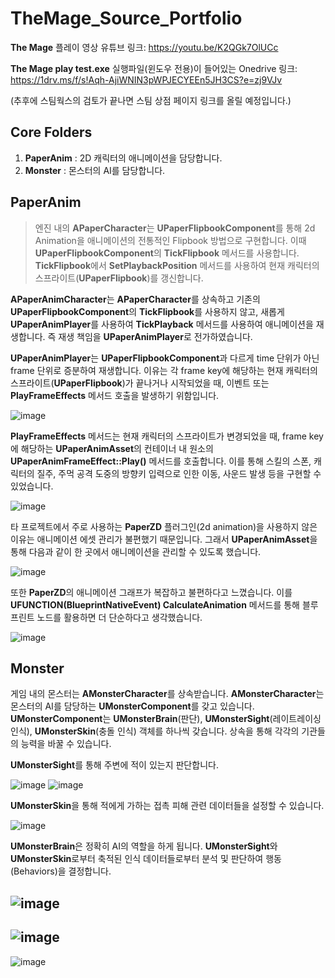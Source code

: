 # TheMage_Source_Portfolio

**The Mage** 플레이 영상 유튜브 링크: https://youtu.be/K2QGk7OlUCc

**The Mage play test.exe** 실행파일(윈도우 전용)이 들어있는 Onedrive 링크: https://1drv.ms/f/s!Aqh-AjiWNIN3pWPJECYEEn5JH3CS?e=zj9VJv

(추후에 스팀웍스의 검토가 끝나면 스팀 상점 페이지 링크를 올릴 예정입니다.)

## Core Folders
1. **PaperAnim** : 2D 캐릭터의 애니메이션을 담당합니다.
2. **Monster**   : 몬스터의 AI를 담당합니다.

## PaperAnim
>엔진 내의 **APaperCharacter**는 **UPaperFlipbookComponent**를 통해 2d Animation을 애니메이션의 전통적인 Flipbook 방법으로 구현합니다.
>이때 **UPaperFlipbookComponent**의 **TickFlipbook** 메서드를 사용합니다.
>**TickFlipbook**에서 **SetPlaybackPosition** 메서드를 사용하여 현재 캐릭터의 스프라이트(**UPaperFlipbook**)를 갱신합니다.

**APaperAnimCharacter**는 **APaperCharacter**를 상속하고 기존의 **UPaperFlipbookComponent**의 **TickFlipbook**를 사용하지 않고,
새롭게 **UPaperAnimPlayer**를 사용하여 **TickPlayback** 메서드를 사용하여 애니메이션을 재생합니다. 즉 재생 책임을 **UPaperAnimPlayer**로 전가하였습니다.

**UPaperAnimPlayer**는 **UPaperFlipbookComponent**과 다르게 time 단위가 아닌 frame 단위로 증분하여 재생합니다.
이유는 각 frame key에 해당하는 현재 캐릭터의 스프라이트(**UPaperFlipbook**)가 끝나거나 시작되었을 때, 이벤트 또는 **PlayFrameEffects** 메서드 호출을 발생하기 위함입니다.

![image](https://github.com/12equal34/TheMage_Source_Portfolio/assets/109350254/4f8939c0-4364-41fb-a024-86e9c14468e9)

**PlayFrameEffects** 메서드는 현재 캐릭터의 스프라이트가 변경되었을 때, frame key에 해당하는 **UPaperAnimAsset**의 컨테이너 내 원소의 **UPaperAnimFrameEffect::Play()** 메서드를 호출합니다.
이를 통해 스킬의 스폰, 캐릭터의 질주, 주먹 공격 도중의 방향키 입력으로 인한 이동, 사운드 발생 등을 구현할 수 있었습니다.

![image](https://github.com/12equal34/TheMage_Source_Portfolio/assets/109350254/351c333c-35cc-4554-8f5e-59741507d112)

타 프로젝트에서 주로 사용하는 **PaperZD** 플러그인(2d animation)을 사용하지 않은 이유는 애니메이션 에셋 관리가 불편했기 때문입니다.
그래서 **UPaperAnimAsset**을 통해 다음과 같이 한 곳에서 애니메이션을 관리할 수 있도록 했습니다.

![image](https://github.com/12equal34/TheMage_Source_Portfolio/assets/109350254/f1b9f433-4842-43ac-bf3e-1e6f7efa7ccc)

또한 **PaperZD**의 애니메이션 그래프가 복잡하고 불편하다고 느꼈습니다.
이를 **UFUNCTION(BlueprintNativeEvent) CalculateAnimation** 메서드를 통해 블루프린트 노드를 활용하면 더 단순하다고 생각했습니다.

![image](https://github.com/12equal34/TheMage_Source_Portfolio/assets/109350254/48f0513b-9d8d-4362-9566-522201ad76a4)

## Monster
게임 내의 몬스터는 **AMonsterCharacter**를 상속받습니다.
**AMonsterCharacter**는 몬스터의 AI를 담당하는 **UMonsterComponent**를 갖고 있습니다.
**UMonsterComponent**는 **UMonsterBrain**(판단), **UMonsterSight**(레이트레이싱 인식), **UMonsterSkin**(충돌 인식) 객체를 하나씩 갖습니다.
상속을 통해 각각의 기관들의 능력을 바꿀 수 있습니다.

**UMonsterSight**를 통해 주변에 적이 있는지 판단합니다.

![image](https://github.com/12equal34/TheMage_Source_Portfolio/assets/109350254/41ce97a9-f784-498e-9937-f8eb922c21f0)
![image](https://github.com/12equal34/TheMage_Source_Portfolio/assets/109350254/84ddf1e1-16a2-416a-badc-2495b6bf60ec)

**UMonsterSkin**을 통해 적에게 가하는 접촉 피해 관련 데이터들을 설정할 수 있습니다.

![image](https://github.com/12equal34/TheMage_Source_Portfolio/assets/109350254/b03d4a13-92f5-40de-a5ca-dccc38604dbc)

**UMonsterBrain**은 정확히 AI의 역할을 하게 됩니다.
**UMonsterSight**와 **UMonsterSkin**로부터 축적된 인식 데이터들로부터 분석 및 판단하여 행동(Behaviors)을 결정합니다.

![image](https://github.com/12equal34/TheMage_Source_Portfolio/assets/109350254/4c3838f2-107a-431b-809d-34304947d7ab)
---
![image](https://github.com/12equal34/TheMage_Source_Portfolio/assets/109350254/a29256f6-cd11-4c5f-86f2-76b93e996996)
---
![image](https://github.com/12equal34/TheMage_Source_Portfolio/assets/109350254/95912f46-a941-456b-bc2f-3e764bc2aeda)


